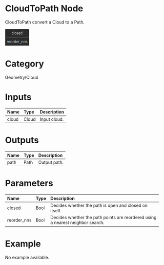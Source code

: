 
CloudToPath Node
================


CloudToPath convert a Cloud to a Path.



![img](../../images/nodes/CloudToPath_settings.png)


# Category


Geometry/Cloud
# Inputs

|Name|Type|Description|
| :--- | :--- | :--- |
|cloud|Cloud|Input cloud.|

# Outputs

|Name|Type|Description|
| :--- | :--- | :--- |
|path|Path|Output path.|

# Parameters

|Name|Type|Description|
| :--- | :--- | :--- |
|closed|Bool|Decides whether the path is open and closed on itself.|
|reorder_nns|Bool|Decides whether the path points are reordered using a nearest neighbor search.|

# Example


No example available.